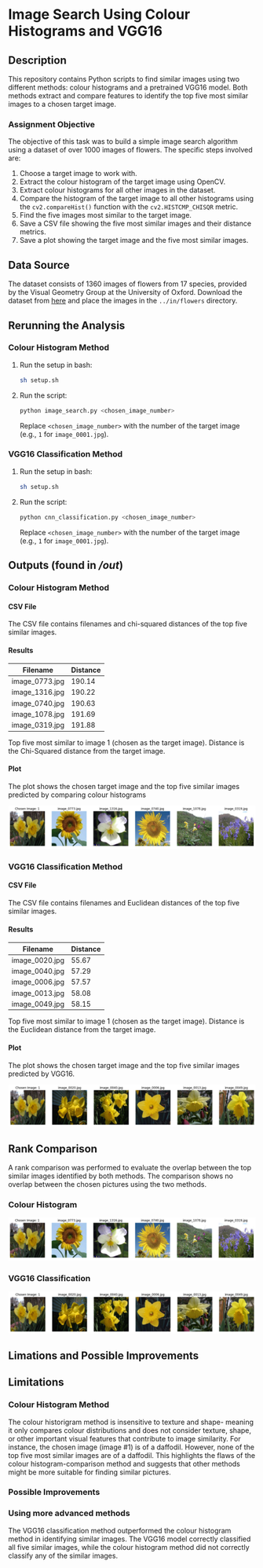 # Image Search Using Colour Histograms and VGG16

## Description
This repository contains Python scripts to find similar images using two different methods: colour histograms and a pretrained VGG16 model. Both methods extract and compare features to identify the top five most similar images to a chosen target image.

### Assignment Objective
The objective of this task was to build a simple image search algorithm using a dataset of over 1000 images of flowers. The specific steps involved are:
1. Choose a target image to work with.
2. Extract the colour histogram of the target image using OpenCV.
3. Extract colour histograms for all other images in the dataset.
4. Compare the histogram of the target image to all other histograms using the `cv2.compareHist()` function with the `cv2.HISTCMP_CHISQR` metric.
5. Find the five images most similar to the target image.
6. Save a CSV file showing the five most similar images and their distance metrics.
7. Save a plot showing the target image and the five most similar images.

## Data Source
The dataset consists of 1360 images of flowers from 17 species, provided by the Visual Geometry Group at the University of Oxford. Download the dataset from [here](http://www.robots.ox.ac.uk/~vgg/data/flowers/17/) and place the images in the `../in/flowers` directory.

## Rerunning the Analysis

### Colour Histogram Method
1. Run the setup in bash:
    ```bash
    sh setup.sh
    ```
2. Run the script:
    ```bash
    python image_search.py <chosen_image_number>
    ```
   Replace `<chosen_image_number>` with the number of the target image (e.g., `1` for `image_0001.jpg`).

### VGG16 Classification Method
1. Run the setup in bash:
    ```bash
    sh setup.sh
    ```
2. Run the script:
    ```bash
    python cnn_classification.py <chosen_image_number>
    ```
   Replace `<chosen_image_number>` with the number of the target image (e.g., `1` for `image_0001.jpg`).

## Outputs (found in */out*)

### Colour Histogram Method

#### CSV File
The CSV file contains filenames and chi-squared distances of the top five similar images.

#### Results
| Filename | Distance  |
|----------|-----------|
| image_0773.jpg | 190.14    |
| image_1316.jpg | 190.22    |
| image_0740.jpg | 190.63    |
| image_1078.jpg | 191.69    |
| image_0319.jpg | 191.88    |

Top five most similar to image 1 (chosen as the target image). Distance is the Chi-Squared distance from the target image.

#### Plot
The plot shows the chosen target image and the top five similar images predicted by comparing colour histograms


![Colour Histogram Results](https://github.com/BayesianBoi/cds-visual/blob/main/assignments/assignment%201/out/hist_plot_0001.png)

### VGG16 Classification Method

#### CSV File
The CSV file contains filenames and Euclidean distances of the top five similar images.

#### Results
| Filename       | Distance  |
|----------------|-----------|
| image_0020.jpg | 55.67     |
| image_0040.jpg | 57.29     |
| image_0006.jpg | 57.57     |
| image_0013.jpg | 58.08     |
| image_0049.jpg | 58.15     |

Top five most similar to image 1 (chosen as the target image). Distance is the Euclidean distance from the target image.

#### Plot
The plot shows the chosen target image and the top five similar images predicted by VGG16.

![VGG16 Results](https://github.com/BayesianBoi/cds-visual/blob/main/assignments/assignment%201/out/vgg16_plot_0001.png)

## Rank Comparison
A rank comparison was performed to evaluate the overlap between the top similar images identified by both methods. The comparison shows no overlap between the chosen pictures using the two methods.

### Colour Histogram
![Colour Histogram Plot](https://github.com/BayesianBoi/cds-visual/blob/main/assignments/assignment%201/out/hist_plot_0001.png)


### VGG16 Classification 
![VGG16 Plot](https://github.com/BayesianBoi/cds-visual/blob/main/assignments/assignment%201/out/vgg16_plot_0001.png)

## Limations and Possible Improvements

## Limitations
### Colour Histogram Method
The colour historigram method is insensitive to texture and shape- meaning it only compares colour distributions and does not consider texture, shape, or other important visual features that contribute to image similarity. For instance, the chosen image (image #1) is of a daffodil. However, none of the top five most similar images are of a daffodil. This highlights the flaws of the colour histogram-comparison method and suggests that other methods might be more suitable for finding similar pictures.

### Possible Improvements
### Using more advanced methods
The VGG16 classification method outperformed the colour histogram method in identifying similar images. The VGG16 model correctly classified all five similar images, while the colour histogram method did not correctly classify any of the similar images.

